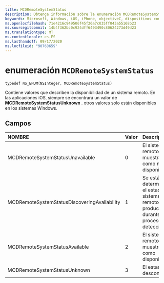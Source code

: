 ```yaml
---
title: MCDRemoteSystemStatus
description: Obtenga información sobre la enumeración MCDRemoteSystemStatus. Esta enumeración contiene valores que describen la disponibilidad de un sistema remoto.
keywords: Microsoft, Windows, iOS, iPhone, objectiveC, dispositivos conectados, proyecto Roma
ms.openlocfilehash: 71e4216c949506f45f26a7c035ff043a55168b23
ms.sourcegitcommit: 14b4f362bc0c924dff6493490c80624273d49d23
ms.translationtype: MT
ms.contentlocale: es-ES
ms.lasthandoff: 09/17/2020
ms.locfileid: "90760659"
---
```

# <a name="enum-mcdremotesystemstatus"></a>enumeración `MCDRemoteSystemStatus` 

```
typedef NS_ENUM(NSInteger, MCDRemoteSystemStatus)
```  
Contiene valores que describen la disponibilidad de un sistema remoto. En las aplicaciones iOS, siempre se encontrará un valor de **MCDRemoteSystemStatusUnknown** . otros valores solo están disponibles en los sistemas Windows.

## <a name="fields"></a>Campos

| NOMBRE                              | Valor | Descripción                    |
|:----------------------------------|:------|:-------------------------------|
| MCDRemoteSystemStatusUnavailable | 0 | El sistema remoto se muestra como no disponible. |
| MCDRemoteSystemStatusDiscoveringAvailablilty | 1 | Se está determinando el estado del sistema remoto (se produce durante el proceso de detección). |
| MCDRemoteSystemStatusAvailable | 2 | El sistema remoto se muestra como disponible. |
| MCDRemoteSystemStatusUnknown | 3 | El estado es desconocido. |
